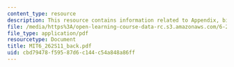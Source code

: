 ```yaml
---
content_type: resource
description: This resource contains information related to Appendix, bibliography.
file: /media/https%3A/open-learning-course-data-rc.s3.amazonaws.com/6-262-discrete-stochastic-processes-spring-2011/cbd79478f59587d6c144c54a848a86ff_MIT6_262S11_back.pdf
file_type: application/pdf
resourcetype: Document
title: MIT6_262S11_back.pdf
uid: cbd79478-f595-87d6-c144-c54a848a86ff
---
```

